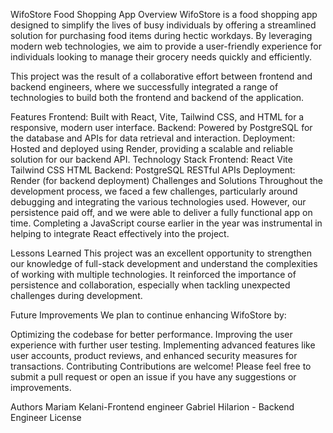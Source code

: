 WifoStore Food Shopping App
Overview
WifoStore is a food shopping app designed to simplify the lives of busy individuals by offering a streamlined solution for purchasing food items during hectic workdays. By leveraging modern web technologies, we aim to provide a user-friendly experience for individuals looking to manage their grocery needs quickly and efficiently.

This project was the result of a collaborative effort between frontend and backend engineers, where we successfully integrated a range of technologies to build both the frontend and backend of the application.

Features
Frontend: Built with React, Vite, Tailwind CSS, and HTML for a responsive, modern user interface.
Backend: Powered by PostgreSQL for the database and APIs for data retrieval and interaction.
Deployment: Hosted and deployed using Render, providing a scalable and reliable solution for our backend API.
Technology Stack
Frontend:
React
Vite
Tailwind CSS
HTML
Backend:
PostgreSQL
RESTful APIs
Deployment:
Render (for backend deployment)
Challenges and Solutions
Throughout the development process, we faced a few challenges, particularly around debugging and integrating the various technologies used. However, our persistence paid off, and we were able to deliver a fully functional app on time. Completing a JavaScript course earlier in the year was instrumental in helping to integrate React effectively into the project.

Lessons Learned
This project was an excellent opportunity to strengthen our knowledge of full-stack development and understand the complexities of working with multiple technologies. It reinforced the importance of persistence and collaboration, especially when tackling unexpected challenges during development.

Future Improvements
We plan to continue enhancing WifoStore by:

Optimizing the codebase for better performance.
Improving the user experience with further user testing.
Implementing advanced features like user accounts, product reviews, and enhanced security measures for transactions.
Contributing
Contributions are welcome! Please feel free to submit a pull request or open an issue if you have any suggestions or improvements.

Authors
Mariam Kelani-Frontend engineer
Gabriel Hilarion - Backend Engineer
License
